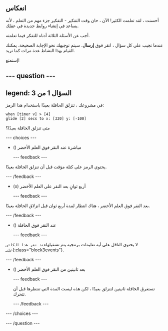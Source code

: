 ## انعكاس

أحسنت ، لقد تعلمت الكثير! الآن ، حان وقت التفكير - التفكير جزء مهم من التعلم ، لأنه يساعد في إنشاء روابط جديدة في عقلك.

أجب عن الأسئلة الثلاثة أدناه للتفكر فيما تعلمته.

عندما تجيب على كل سؤال ، انقر فوق **إرسال**. سيتم توجيهك نحو الإجابة الصحيحة. يمكنك القيام بهذا النشاط عدة مرات كما تريد.

إستمتع!

--- question ---
---
legend: السؤال 1 من 3
---

في مشروعك ، تنزلق الحافلة بعيدًا باستخدام هذا الرمز:

```blocks3
when [timer v] > [4] 
glide [2] secs to x: [320] y: [-100]
```

متى تنزلق الحافلة بعيدًا؟

--- choices ---

- () مباشرة عند النقر فوق العلم الأخضر

  --- feedback ---

يحتوي الرمز على كتلة مؤقت قبل أن تنزلق الحافلة بعيدًا.

  --- /feedback ---

- (x) أربع ثوانٍ بعد النقر على العلم الأخضر

  --- feedback ---

بعد النقر فوق العلم الأخضر ، هناك انتظار لمدة أربع ثوان قبل انزلاق الحافلة بعيدًا.

  --- /feedback ---

- () عند النقر فوق الحافلة

  --- feedback ---

لا يحتوي الناقل على أية تعليمات برمجية يتم تشغيلها`عند نقر هذا الكائن على`{:class="block3events"}.

  --- /feedback ---

- () بعد ثانيتين من النقر فوق العلم الأخضر

  --- feedback ---

  تستغرق الحافلة ثانيتين لتنزلق بعيدًا ، لكن هذه ليست المدة التي تنتظرها قبل أن تتحرك.

  --- /feedback ---

--- /choices ---

--- /question ---
